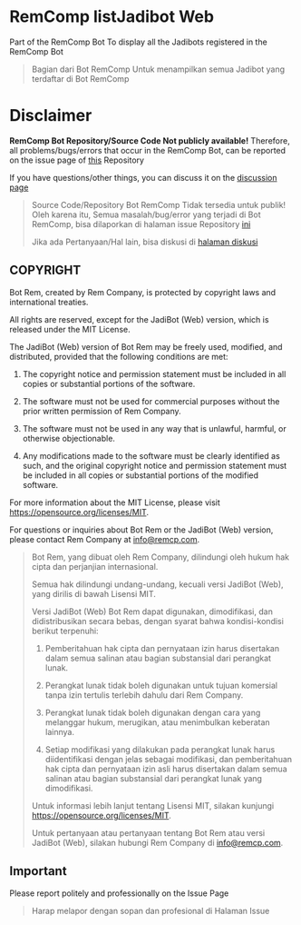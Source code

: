 # RemComp listJadibot Web

Part of the RemComp Bot
To display all the Jadibots registered in the RemComp Bot

> Bagian dari Bot RemComp
> Untuk menampilkan semua Jadibot yang terdaftar di Bot RemComp


# Disclaimer

**RemComp Bot Repository/Source Code Not publicly available!**
Therefore, all problems/bugs/errors that occur in the RemComp Bot, can be reported on the issue page of [this](https://github.com/DwiRizqiH/rem-comp-listJadibot/issues) Repository

If you have questions/other things, you can discuss it on the [discussion page](https://github.com/DwiRizqiH/rem-comp-listJadibot/discussions)

> Source Code/Repository Bot RemComp Tidak tersedia untuk publik!
Oleh karena itu, Semua masalah/bug/error yang terjadi di Bot RemComp, bisa dilaporkan di halaman issue Repository [ini](https://github.com/DwiRizqiH/rem-comp-listJadibot/issues)
> 
> Jika ada Pertanyaan/Hal lain, bisa diskusi di [halaman diskusi](https://github.com/DwiRizqiH/rem-comp-listJadibot/discussions)



## COPYRIGHT

Bot Rem, created by Rem Company, is protected by copyright laws and international treaties.

All rights are reserved, except for the JadiBot (Web) version, which is released under the MIT License.

The JadiBot (Web) version of Bot Rem may be freely used, modified, and distributed, provided that the following conditions are met:

1. The copyright notice and permission statement must be included in all copies or substantial portions of the software.

2. The software must not be used for commercial purposes without the prior written permission of Rem Company.

3. The software must not be used in any way that is unlawful, harmful, or otherwise objectionable.

4. Any modifications made to the software must be clearly identified as such, and the original copyright notice and permission statement must be included in all copies or substantial portions of the modified software.

For more information about the MIT License, please visit https://opensource.org/licenses/MIT.

For questions or inquiries about Bot Rem or the JadiBot (Web) version, please contact Rem Company at info@remcp.com.

> Bot Rem, yang dibuat oleh Rem Company, dilindungi oleh hukum hak cipta dan perjanjian internasional.
>
> Semua hak dilindungi undang-undang, kecuali versi JadiBot (Web), yang dirilis di bawah Lisensi MIT.
>
> Versi JadiBot (Web) Bot Rem dapat digunakan, dimodifikasi, dan didistribusikan secara bebas, dengan syarat bahwa kondisi-kondisi berikut terpenuhi:
>
> 1. Pemberitahuan hak cipta dan pernyataan izin harus disertakan dalam semua salinan atau bagian substansial dari perangkat lunak.
>
> 2. Perangkat lunak tidak boleh digunakan untuk tujuan komersial tanpa izin tertulis terlebih dahulu dari Rem Company.
>
> 3. Perangkat lunak tidak boleh digunakan dengan cara yang melanggar hukum, merugikan, atau menimbulkan keberatan lainnya.
>
> 4. Setiap modifikasi yang dilakukan pada perangkat lunak harus diidentifikasi dengan jelas sebagai modifikasi, dan pemberitahuan hak cipta dan pernyataan izin asli harus disertakan dalam semua salinan atau bagian substansial dari perangkat lunak yang dimodifikasi.
>
> Untuk informasi lebih lanjut tentang Lisensi MIT, silakan kunjungi https://opensource.org/licenses/MIT.
>
> Untuk pertanyaan atau pertanyaan tentang Bot Rem atau versi JadiBot (Web), silakan hubungi Rem Company di info@remcp.com.

## Important

Please report politely and professionally on the Issue Page

> Harap melapor dengan sopan dan profesional di Halaman Issue
